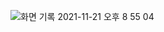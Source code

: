![화면 기록 2021-11-21 오후 8 55 04](https://user-images.githubusercontent.com/72256238/142761187-950276de-1066-44a7-94a8-778d3cdbe724.gif)
